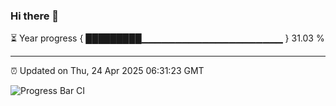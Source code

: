 ### Hi there 👋

⏳ Year progress { █████████▁▁▁▁▁▁▁▁▁▁▁▁▁▁▁▁▁▁▁▁▁ } 31.03 %

---

⏰ Updated on Thu, 24 Apr 2025 06:31:23 GMT

![Progress Bar CI](https://github.com/liununu/liununu/workflows/Progress%20Bar%20CI/badge.svg)
